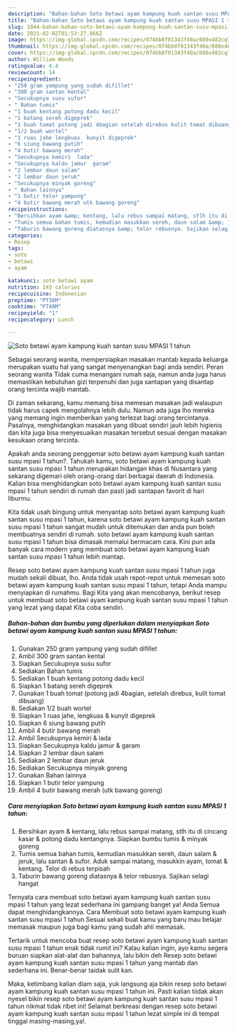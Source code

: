 ```yaml
---
description: "Bahan-bahan Soto betawi ayam kampung kuah santan susu MPASI 1 tahun yang enak Untuk Jualan"
title: "Bahan-bahan Soto betawi ayam kampung kuah santan susu MPASI 1 tahun yang enak Untuk Jualan"
slug: 1044-bahan-bahan-soto-betawi-ayam-kampung-kuah-santan-susu-mpasi-1-tahun-yang-enak-untuk-jualan
date: 2021-02-02T01:53:27.866Z
image: https://img-global.cpcdn.com/recipes/074bb8f01343f40a/680x482cq70/soto-betawi-ayam-kampung-kuah-santan-susu-mpasi-1-tahun-foto-resep-utama.jpg
thumbnail: https://img-global.cpcdn.com/recipes/074bb8f01343f40a/680x482cq70/soto-betawi-ayam-kampung-kuah-santan-susu-mpasi-1-tahun-foto-resep-utama.jpg
cover: https://img-global.cpcdn.com/recipes/074bb8f01343f40a/680x482cq70/soto-betawi-ayam-kampung-kuah-santan-susu-mpasi-1-tahun-foto-resep-utama.jpg
author: William Woods
ratingvalue: 4.4
reviewcount: 14
recipeingredient:
- "250 gram yampung yang sudah difillet"
- "300 gram santan kental"
- "Secukupnya susu sufor"
- " Bahan tumis"
- "1 buah kentang potong dadu kecil"
- "1 batang sereh digeprek"
- "1 buah tomat potong jadi 4bagian setelah direbus kulit tomat dibuang"
- "1/2 buah wortel"
- "1 ruas jahe lengkuas  kunyit digeprek"
- "6 siung bawang putih"
- "4 butir bawang merah"
- "Secukupnya kemiri  lada"
- "Secukupnya kaldu jamur  garam"
- "2 lembar daun salam"
- "2 lembar daun jeruk"
- "Secukupnya minyak goreng"
- " Bahan lainnya"
- "1 butir telor yampung"
- "4 butir bawang merah utk bawang goreng"
recipeinstructions:
- "Bersihkan ayam &amp; kentang, lalu rebus sampai matang, stlh itu di cincang kasar &amp; potong dadu kentangnya. Siapkan bumbu tumis &amp; minyak goreng"
- "Tumis semua bahan tumis, kemudian masukkan sereh, daun salam &amp; jeruk, lalu santan &amp; sufor. Aduk sampai matang, masukkin ayam, tomat &amp; kentang. Telor di rebus terpisah"
- "Taburin bawang goreng diatasnya &amp; telor rebusnya. Sajikan selagi hangat"
categories:
- Resep
tags:
- soto
- betawi
- ayam

katakunci: soto betawi ayam 
nutrition: 143 calories
recipecuisine: Indonesian
preptime: "PT36M"
cooktime: "PT40M"
recipeyield: "1"
recipecategory: Lunch

---
```



![Soto betawi ayam kampung kuah santan susu MPASI 1 tahun](https://img-global.cpcdn.com/recipes/074bb8f01343f40a/680x482cq70/soto-betawi-ayam-kampung-kuah-santan-susu-mpasi-1-tahun-foto-resep-utama.jpg)

Sebagai seorang wanita, mempersiapkan masakan mantab kepada keluarga merupakan suatu hal yang sangat menyenangkan bagi anda sendiri. Peran seorang  wanita Tidak cuma menangani rumah saja, namun anda juga harus memastikan kebutuhan gizi terpenuhi dan juga santapan yang disantap orang tercinta wajib mantab.

Di zaman  sekarang, kamu memang bisa memesan masakan jadi walaupun tidak harus capek mengolahnya lebih dulu. Namun ada juga lho mereka yang memang ingin memberikan yang terlezat bagi orang tercintanya. Pasalnya, menghidangkan masakan yang dibuat sendiri jauh lebih higienis dan kita juga bisa menyesuaikan masakan tersebut sesuai dengan masakan kesukaan orang tercinta. 



Apakah anda seorang penggemar soto betawi ayam kampung kuah santan susu mpasi 1 tahun?. Tahukah kamu, soto betawi ayam kampung kuah santan susu mpasi 1 tahun merupakan hidangan khas di Nusantara yang sekarang digemari oleh orang-orang dari berbagai daerah di Indonesia. Kalian bisa menghidangkan soto betawi ayam kampung kuah santan susu mpasi 1 tahun sendiri di rumah dan pasti jadi santapan favorit di hari liburmu.

Kita tidak usah bingung untuk menyantap soto betawi ayam kampung kuah santan susu mpasi 1 tahun, karena soto betawi ayam kampung kuah santan susu mpasi 1 tahun sangat mudah untuk ditemukan dan anda pun boleh membuatnya sendiri di rumah. soto betawi ayam kampung kuah santan susu mpasi 1 tahun bisa dimasak memalui bermacam cara. Kini pun ada banyak cara modern yang membuat soto betawi ayam kampung kuah santan susu mpasi 1 tahun lebih mantap.

Resep soto betawi ayam kampung kuah santan susu mpasi 1 tahun juga mudah sekali dibuat, lho. Anda tidak usah repot-repot untuk memesan soto betawi ayam kampung kuah santan susu mpasi 1 tahun, tetapi Anda mampu menyiapkan di rumahmu. Bagi Kita yang akan mencobanya, berikut resep untuk membuat soto betawi ayam kampung kuah santan susu mpasi 1 tahun yang lezat yang dapat Kita coba sendiri.

<!--inarticleads1-->

##### Bahan-bahan dan bumbu yang diperlukan dalam menyiapkan Soto betawi ayam kampung kuah santan susu MPASI 1 tahun:

1. Gunakan 250 gram yampung yang sudah difillet
1. Ambil 300 gram santan kental
1. Siapkan Secukupnya susu sufor
1. Sediakan  Bahan tumis
1. Sediakan 1 buah kentang potong dadu kecil
1. Siapkan 1 batang sereh digeprek
1. Gunakan 1 buah tomat (potong jadi 4bagian, setelah direbus, kulit tomat dibuang)
1. Sediakan 1/2 buah wortel
1. Siapkan 1 ruas jahe, lengkuas &amp; kunyit digeprek
1. Siapkan 6 siung bawang putih
1. Ambil 4 butir bawang merah
1. Ambil Secukupnya kemiri &amp; lada
1. Siapkan Secukupnya kaldu jamur &amp; garam
1. Siapkan 2 lembar daun salam
1. Sediakan 2 lembar daun jeruk
1. Sediakan Secukupnya minyak goreng
1. Gunakan  Bahan lainnya
1. Siapkan 1 butir telor yampung
1. Ambil 4 butir bawang merah (utk bawang goreng)




<!--inarticleads2-->

##### Cara menyiapkan Soto betawi ayam kampung kuah santan susu MPASI 1 tahun:

1. Bersihkan ayam &amp; kentang, lalu rebus sampai matang, stlh itu di cincang kasar &amp; potong dadu kentangnya. Siapkan bumbu tumis &amp; minyak goreng
1. Tumis semua bahan tumis, kemudian masukkan sereh, daun salam &amp; jeruk, lalu santan &amp; sufor. Aduk sampai matang, masukkin ayam, tomat &amp; kentang. Telor di rebus terpisah
1. Taburin bawang goreng diatasnya &amp; telor rebusnya. Sajikan selagi hangat




Ternyata cara membuat soto betawi ayam kampung kuah santan susu mpasi 1 tahun yang lezat sederhana ini gampang banget ya! Anda Semua dapat menghidangkannya. Cara Membuat soto betawi ayam kampung kuah santan susu mpasi 1 tahun Sesuai sekali buat kamu yang baru mau belajar memasak maupun juga bagi kamu yang sudah ahli memasak.

Tertarik untuk mencoba buat resep soto betawi ayam kampung kuah santan susu mpasi 1 tahun enak tidak rumit ini? Kalau kalian ingin, ayo kamu segera buruan siapkan alat-alat dan bahannya, lalu bikin deh Resep soto betawi ayam kampung kuah santan susu mpasi 1 tahun yang mantab dan sederhana ini. Benar-benar taidak sulit kan. 

Maka, ketimbang kalian diam saja, yuk langsung aja bikin resep soto betawi ayam kampung kuah santan susu mpasi 1 tahun ini. Pasti kalian tiidak akan nyesel bikin resep soto betawi ayam kampung kuah santan susu mpasi 1 tahun nikmat tidak ribet ini! Selamat berkreasi dengan resep soto betawi ayam kampung kuah santan susu mpasi 1 tahun lezat simple ini di tempat tinggal masing-masing,ya!.

